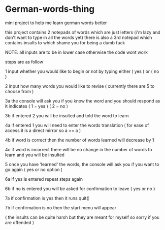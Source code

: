 # German-words-thing
mini project to help me learn german words better

this project contains 2 notepads of words which are just letters (i'm lazy and don't want to type in all the words yet)
there is also a 3rd notepad which contains insults to which shame you for being a dumb fuck

NOTE: all inputs are to be in lower case otherwise the code wont work

steps are as follow 

1 input whether you would like to begin or not by typing either ( yes ) or ( no )

2 input how many words you would like to revise ( currently there are 5 to choose from )

3a the console will ask you if you know the word and you should respond as it indicates ( 1 = yes ) ( 2 = no )

3b if entered 2 you will be insulted and told the word to learn

4a if entered 1 you will need to enter the words translation ( for ease of access it is a direct mirror so a == a )

4b if word is correct then the number of words learned will decrease by 1

4c if word is incorrect there will be no change in the number of words to learn and you will be insulted

5 once you have 'learned' the words, the console will ask you if you want to go again ( yes or no option )

6a if yes is entered repeat steps again

6b if no is entered you will be asked for confirmation to leave ( yes or no )

7a if confirmation is yes then it runs quit()

7b if confirmation is no then the start menu will appear


( the insults can be quite harsh but they are meant for myself so sorry if you are offended )
